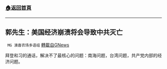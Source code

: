 ###  [:house:返回首頁](https://github.com/ourhimalayas/txt)
---


## 郭先生：美国经济崩溃将会导致中共灭亡
` MG 澳喜农场多语组` [轉載自GNews](https://gnews.org/zh-hans/1562582/)

拜登和习的通话，解决不了最核心的问题：南海问题，台湾问题，共产党内部的经济问题。

